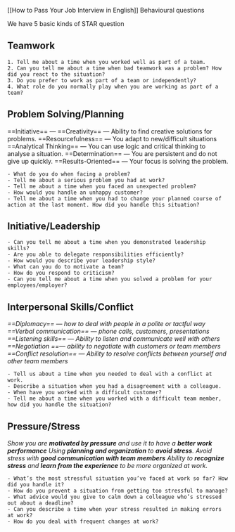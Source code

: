 [[How to Pass Your Job Interview in English]]
Behavioural questions

We have 5 basic
kinds of STAR question

## Teamwork

```
1. Tell me about a time when you worked well as part of a team.
2. Can you tell me about a time when bad teamwork was a problem? How did you react to the situation?
3. Do you prefer to work as part of a team or independently?
4. What role do you normally play when you are working as part of a team?
```

## Problem Solving/Planning

==Initiative== — ==Creativity== — Ability to find creative solutions for problems.
==Resourcefulness== — You adapt to new/difficult situations
==Analytical Thinking== — You can use logic and critical thinking to analyse a situation.
==Determination==  — You are persistent and do not give up quickly.
==Results-Oriented== — Your focus is solving the problem.
```
- What do you do when facing a problem?
- Tell me about a serious problem you had at work?
- Tell me about a time when you faced an unexpected problem?
- How would you handle an unhappy customer?
- Tell me about a time when you had to change your planned course of action at the last moment. How did you handle this situation?
```

## Initiative/Leadership

```
- Can you tell me about a time when you demonstrated leadership skills?
- Are you able to delegate responsibilities efficiently?
- How would you describe your leadership style?
- What can you do to motivate a team?
- How do you respond to criticism?
- Can you tell me about a time when you solved a problem for your employees/employer?
```
## Interpersonal Skills/Conflict

*==Diplomacy== — how to deal with people in a polite or tactful way
==Verbal communication== — phone calls, customers, presentations
==Listening skills== — Ability to listen and communicate well with others
==Negotiation ==— ability to negotiate with  customers or team members
==Conflict resolution== — Ability to resolve conflicts between yourself and other team members*


```
- Tell us about a time when you needed to deal with a conflict at work.
- Describe a situation when you had a disagreement with a colleague.
- When have you worked with a difficult customer?
- Tell me about a time when you worked with a difficult team member, how did you handle the situation?
```

## Pressure/Stress

*Show you are **motivated by pressure** and use it to have a **better work performance**
Using **planning and organization** to **avoid stress**.
Avoid stress with **good communication with team members**
Ability to **recognize stress** and **learn from the experience** to be more organized at work.*

```
- What’s the most stressful situation you’ve faced at work so far? How did you handle it?
- How do you prevent a situation from getting too stressful to manage?
- What advice would you give to calm down a colleague who’s stressed out about a deadline?
- Can you describe a time when your stress resulted in making errors at work?
- How do you deal with frequent changes at work?
```